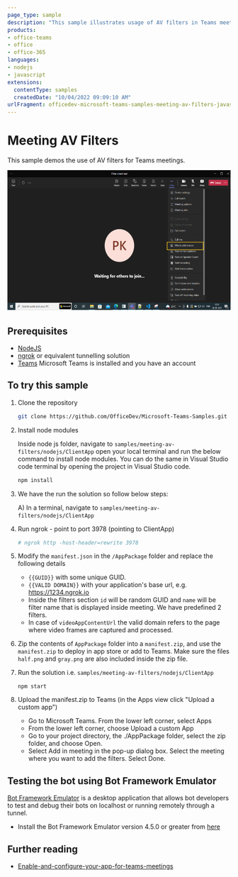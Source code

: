 ```yaml
---
page_type: sample
description: "This sample illustrates usage of AV filters in Teams meeting."
products:
- office-teams
- office
- office-365
languages:
- nodejs
- javascript
extensions:
  contentType: samples
  createdDate: "10/04/2022 09:09:10 AM"
urlFragment: officedev-microsoft-teams-samples-meeting-av-filters-javascript
---
```


# Meeting AV Filters

This sample demos the use of AV filters for Teams meetings.

![filter-app](Images/MeetingFilter.gif)

## Prerequisites

- [NodeJS](https://nodejs.org/en/)
- [ngrok](https://ngrok.com/) or equivalent tunnelling solution
- [Teams](https://teams.microsoft.com) Microsoft Teams is installed and you have an account

## To try this sample

1) Clone the repository
   ```bash
   git clone https://github.com/OfficeDev/Microsoft-Teams-Samples.git
   ```
2) Install node modules

   Inside node js folder,  navigate to `samples/meeting-av-filters/nodejs/ClientApp` open your local terminal and run the below command to install node modules. You can do the same in Visual Studio code terminal by opening the project in Visual Studio code.

    ```bash
    npm install
    ```
3) We have the run the solution so follow below steps:
 
   A) In a terminal, navigate to `samples/meeting-av-filters/nodejs/ClientApp`

4) Run ngrok - point to port 3978 (pointing to ClientApp)

    ```bash
    # ngrok http -host-header=rewrite 3978
    ```
5) Modify the `manifest.json` in the `/AppPackage` folder and replace the following details
   - `{{GUID}}` with some unique GUID.
   - `{{VALID DOMAIN}}` with your application's base url, e.g. https://1234.ngrok.io
   - Inside the filters section `id` will be random GUID and `name` will be filter name that is displayed inside meeting. We have predefined 2 filters.
   - In case of `videoAppContentUrl` the valid domain refers to the page where video frames are captured and processed.

6) Zip the contents of `AppPackage` folder into a `manifest.zip`, and use the `manifest.zip` to deploy in app store or add to Teams. Make sure the files `half.png` and `gray.png` are also included inside the zip file.

7) Run the solution i.e. `samples/meeting-av-filters/nodejs/ClientApp`
    ```
    npm start
    ```
8) Upload the manifest.zip to Teams (in the Apps view click "Upload a custom app")
   - Go to Microsoft Teams. From the lower left corner, select Apps
   - From the lower left corner, choose Upload a custom App
   - Go to your project directory, the ./AppPackage folder, select the zip folder, and choose Open.
   - Select Add in meeting in the pop-up dialog box. Select the meeting where you want to add the filters. Select Done.

## Testing the bot using Bot Framework Emulator

[Bot Framework Emulator](https://github.com/microsoft/botframework-emulator) is a desktop application that allows bot developers to test and debug their bots on localhost or running remotely through a tunnel.

- Install the Bot Framework Emulator version 4.5.0 or greater from [here](https://github.com/Microsoft/BotFramework-Emulator/releases)

## Further reading

- [Enable-and-configure-your-app-for-teams-meetings](https://docs.microsoft.com/en-us/microsoftteams/platform/apps-in-teams-meetings/enable-and-configure-your-app-for-teams-meetings)